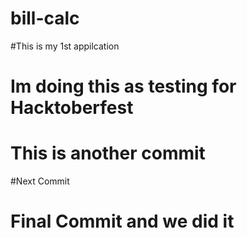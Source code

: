 # bill-calc
#This is my 1st appilcation
# Im doing this as testing for Hacktoberfest
# This is another commit
#Next Commit
# Final Commit and we did it